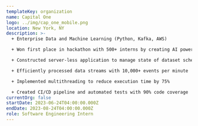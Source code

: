 ```yaml
---
templateKey: organization
name: Capital One
logo: ../img/cap_one_mobile.png
location: New York, NY
description: >-
  + Enterprise Data and Machine Learning (Python, Kafka, AWS)

  + Won first place in hackathon with 500+ interns by creating AI powered slack message summarizer 

  + Constructed server-less application to manage state of dataset schemas in abstraction between data-lake and producers/consumers

  + Efficiently processed data streams with 10,000+ events per minute

  + Implemented multithreading to reduce execution time by 75%

  + Created CI/CD pipeline and automated tests with 90% code coverage
currentOrg: false
startDate: 2023-06-24T04:00:00.000Z
endDate: 2023-08-24T04:00:00.000Z
role: Software Engineering Intern
---
```

